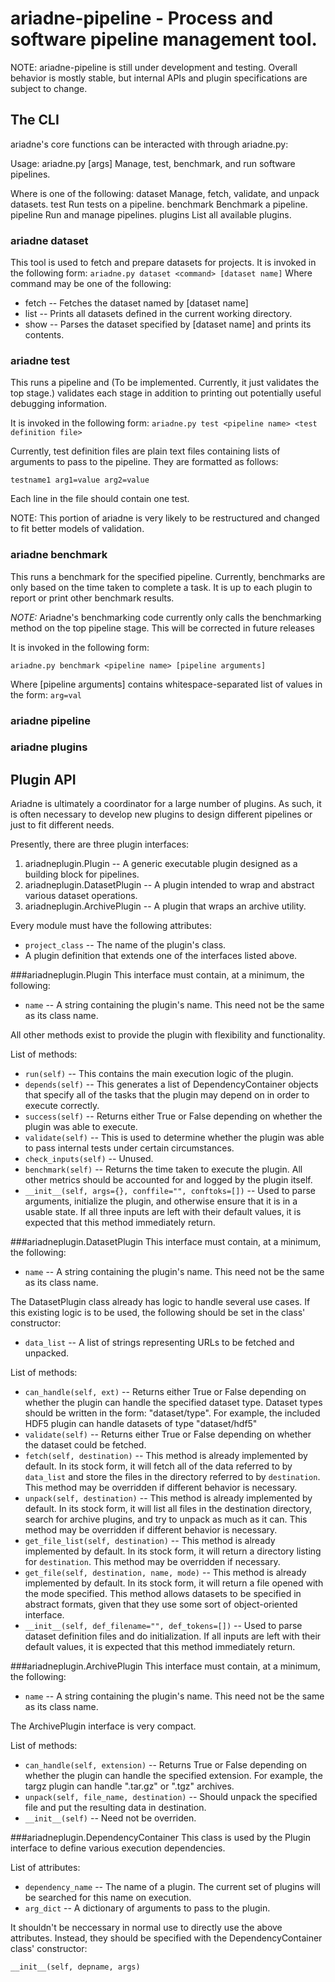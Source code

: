 # ariadne-pipeline - Process and software pipeline management tool.

NOTE: ariadne-pipeline is still under development and testing. Overall behavior is mostly stable, but internal APIs and plugin specifications are subject to change.

## The CLI
ariadne's core functions can be interacted with through ariadne.py:

Usage: ariadne.py <command> [args]
Manage, test, benchmark, and run software pipelines.

Where <command> is one of the following:
	dataset  	Manage, fetch, validate, and unpack datasets.
	test     	Run tests on a pipeline.
	benchmark	Benchmark a pipeline.
	pipeline 	Run and manage pipelines.
	plugins  	List all available plugins.

### ariadne dataset
This tool is used to fetch and prepare datasets for projects.
It is invoked in the following form:
`ariadne.py dataset <command> [dataset name]`
Where command may be one of the following:

* fetch -- Fetches the dataset named by [dataset name]
* list -- Prints all datasets defined in the current working directory.
* show -- Parses the dataset specified by [dataset name] and prints its contents.

### ariadne test
This runs a pipeline and (To be implemented. Currently, it just validates the top stage.) validates each stage in addition to printing out potentially useful debugging information.

It is invoked in the following form:
`ariadne.py test <pipeline name> <test definition file>`

Currently, test definition files are plain text files containing lists of arguments to pass to the pipeline. They are formatted as follows:

`testname1 arg1=value arg2=value`

Each line in the file should contain one test.

NOTE: This portion of ariadne is very likely to be restructured and changed to fit better models of validation.

### ariadne benchmark
This runs a benchmark for the specified pipeline. Currently, benchmarks are only based on the time taken to complete a task. It is up to each plugin to report or print other benchmark results.

*NOTE:* Ariadne's benchmarking code currently only calls the benchmarking method on the top pipeline stage. This will be corrected in future releases

It is invoked in the following form:

`ariadne.py benchmark <pipeline name> [pipeline arguments]`

Where [pipeline arguments] contains whitespace-separated list of values in the form:
`arg=val`

### ariadne pipeline
### ariadne plugins

## Plugin API

Ariadne is ultimately a coordinator for a large number of plugins. As such, it is often necessary to develop new plugins to design different pipelines or just to fit different needs. 

Presently, there are three plugin interfaces:
1. ariadneplugin.Plugin -- A generic executable plugin designed as a building block for pipelines.
2. ariadneplugin.DatasetPlugin -- A plugin intended to wrap and abstract various dataset operations.
3. ariadneplugin.ArchivePlugin -- A plugin that wraps an archive utility.

Every module must have the following attributes:
* `project_class` -- The name of the plugin's class.
* A plugin definition that extends one of the interfaces listed above.

###ariadneplugin.Plugin
This interface must contain, at a minimum, the following:

* `name` -- A string containing the plugin's name. This need not be the same as its class name.

All other methods exist to provide the plugin with flexibility and functionality.

List of methods:

* `run(self)` -- This contains the main execution logic of the plugin.
* `depends(self)` -- This generates a list of DependencyContainer objects that specify all of the tasks that the plugin may depend on in order to execute correctly.
* `success(self)` -- Returns either True or False depending on whether the plugin was able to execute.
* `validate(self)` -- This is used to determine whether the plugin was able to pass internal tests under certain circumstances.
* `check_inputs(self)` -- Unused.
* `benchmark(self)` -- Returns the time taken to execute the plugin. All other metrics should be accounted for and logged by the plugin itself. 
* `__init__(self, args={}, conffile="", conftoks=[])` -- Used to parse arguments, initialize the plugin, and otherwise ensure that it is in a usable state. If all three inputs are left with their default values, it is expected that this method immediately return. 


###ariadneplugin.DatasetPlugin
This interface must contain, at a minimum, the following:

* `name` -- A string containing the plugin's name. This need not be the same as its class name.

The DatasetPlugin class already has logic to handle several use cases. If this existing logic is to be used, the following should be set in the class' constructor:

* `data_list` -- A list of strings representing URLs to be fetched and unpacked.

List of methods:

* `can_handle(self, ext)` -- Returns either True or False depending on whether the plugin can handle the specified dataset type. Dataset types should be written in the form: "dataset/type". For example, the included HDF5 plugin can handle datasets of type "dataset/hdf5"
* `validate(self)` -- Returns either True or False depending on whether the dataset could be fetched.
* `fetch(self, destination)` -- This method is already implemented by default. In its stock form, it will fetch all of the data referred to by `data_list` and store the files in the directory referred to by `destination`. This method may be overridden if different behavior is necessary.
* `unpack(self, destination)` -- This method is already implemented by default. In its stock form, it will list all files in the destination directory, search for archive plugins, and try to unpack as much as it can. This method may be overridden if different behavior is necessary.
* `get_file_list(self, destination)` -- This method is already implemented by default. In its stock form, it will return a directory listing for `destination`. This method may be overridden if necessary.
* `get_file(self, destination, name, mode)` -- This method is already implemented by default. In its stock form, it will return a file opened with the mode specified. This method allows datasets to be specified in abstract formats, given that they use some sort of object-oriented interface.
* `__init__(self, def_filename="", def_tokens=[])` -- Used to parse dataset definition files and do initialization. If all inputs are left with their default values, it is expected that this method immediately return.


###ariadneplugin.ArchivePlugin
This interface must contain, at a minimum, the following:

* `name` -- A string containing the plugin's name. This need not be the same as its class name.

The ArchivePlugin interface is very compact. 

List of methods:
* `can_handle(self, extension)` -- Returns True or False depending on whether the plugin can handle the specified extension. For example, the targz plugin can handle ".tar.gz" or ".tgz" archives.
* `unpack(self, file_name, destination)` -- Should unpack the specified file and put the resulting data in destination.
* `__init__(self)` -- Need not be overriden.


###ariadneplugin.DependencyContainer
This class is used by the Plugin interface to define various execution dependencies.

List of attributes:
* `dependency_name` -- The name of a plugin. The current set of plugins will be searched for this name on execution.
* `arg_dict` -- A dictionary of arguments to pass to the plugin.

It shouldn't be neccessary in normal use to directly use the above attributes. Instead, they should be specified with the DependencyContainer class' constructor:

`__init__(self, depname, args)`
